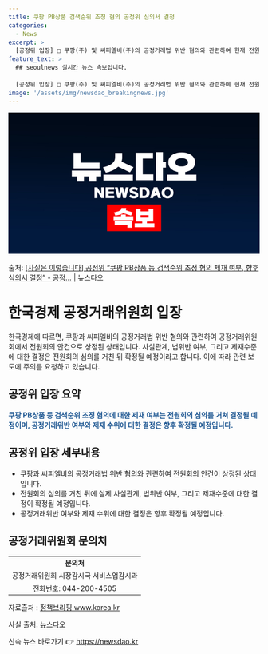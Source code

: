 ```yaml
---
title: 쿠팡 PB상품 검색순위 조정 혐의 공정위 심의서 결정
categories:
  - News
excerpt: >
  [공정위 입장] □ 쿠팡(주) 및 씨피엘비(주)의 공정거래법 위반 혐의와 관련하여 현재 전원회의 안건이 상정…
feature_text: >
  ## seoulnews 실시간 뉴스 속보입니다.

  [공정위 입장] □ 쿠팡(주) 및 씨피엘비(주)의 공정거래법 위반 혐의와 관련하여 현재 전원회의 안건이 상정…
image: '/assets/img/newsdao_breakingnews.jpg'
---
```


![뉴스다오 속보](/assets/img/newsdao_breakingnews.jpg)

<p>출처: <a href="https://newsdao.kr/3807" rel="dofollow">[사실은 이렇습니다] 공정위 “쿠팡 PB상품 등 검색순위 조정 혐의 제재 여부, 향후 심의서 결정” - 공정…</a> | 뉴스다오</p>

<h1>한국경제 공정거래위원회 입장</h1>

<p data-ke-size="size16">한국경제에 따르면, 쿠팡과 씨피엘비의 공정거래법 위반 혐의와 관련하여 공정거래위원회에서 전원회의 안건으로 상정된 상태입니다. 사실관계, 법위반 여부, 그리고 제재수준에 대한 결정은 전원회의 심의를 거친 뒤 확정될 예정이라고 합니다. 이에 따라 관련 보도에 주의를 요청하고 있습니다.</p>

<h2 data-ke-size="size26">공정위 입장 요약</h2>

<p data-ke-size="size16"><b><span style="color: #1a5490;">쿠팡 PB상품 등 검색순위 조정 혐의에 대한 제재 여부는 전원회의 심의를 거쳐 결정될 예정이며, 공정거래위반 여부와 제재 수위에 대한 결정은 향후 확정될 예정입니다.</span></b></p>

<h2 data-ke-size="size26">공정위 입장 세부내용</h2>

<ul>
  <li>쿠팡과 씨피엘비의 공정거래법 위반 혐의와 관련하여 전원회의 안건이 상정된 상태입니다.</li>
  <li>전원회의 심의를 거친 뒤에 실제 사실관계, 법위반 여부, 그리고 제재수준에 대한 결정이 확정될 예정입니다.</li>
  <li>공정거래위반 여부와 제재 수위에 대한 결정은 향후 확정될 예정입니다.</li>
</ul>

<h2 data-ke-size="size26">공정거래위원회 문의처</h2>

<table>
  <tr>
    <td style="text-align: center; height: 17px;"><b>문의처</b></td>
  </tr>
  <tr>
    <td style="text-align: center; height: 17px;">공정거래위원회 시장감시국 서비스업감시과</td>
  </tr>
  <tr>
    <td style="text-align: center; height: 17px;">전화번호: 044-200-4505</td>
  </tr>
</table>

<p data-ke-size="size16">자료출처 : <a href="https://www.korea.kr">정책브리핑 www.korea.kr</a></p>
<p data-ke-size="size16">사실 출처: <a href="https://newsdao.kr/3807">뉴스다오</a></p> 

신속 뉴스 바로가기 👉 <a href="https://newsdao.kr" rel="dofollow">https://newsdao.kr</a>


